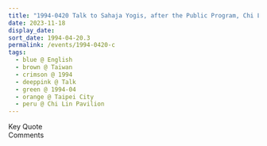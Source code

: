 ```yaml
---
title: "1994-0420 Talk to Sahaja Yogis, after the Public Program, Chi Lin Pavilion, Grand Hotel Taipei, No. 1號, Section 4, Zhongshan N Rd, Zhongshan District, Taipei City, Taiwan"
date: 2023-11-18
display_date: 
sort_date: 1994-04-20.3
permalink: /events/1994-0420-c
tags:
  - blue @ English
  - brown @ Taiwan
  - crimson @ 1994
  - deeppink @ Talk
  - green @ 1994-04
  - orange @ Taipei City
  - peru @ Chi Lin Pavilion
---
```


<wave-list>
  <list-title color="green" width="75">Key Quote</list-title>
  <list-item color="BlanchedAlmond"  width="200"></list-item>
  <list-item color="Lavender"></list-item>
  <list-item color="BlanchedAlmond"></list-item>
</wave-list>

<br>

<wave-list>
  <list-title color="green" width="75">Comments</list-title>
  <list-item color="BlanchedAlmond"  width="200"></list-item>
  <list-item color="Lavender"></list-item>
  <list-item color="BlanchedAlmond"></list-item>
</wave-list>